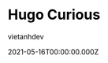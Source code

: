 ---
title: Hugo Curious
github: https://github.com/vietanhdev/hugo-curious
demo: https://hugo-curious.aicurious.io/
author: vietanhdev
date: 2021-05-16T00:00:00.000Z
ssg:
  - Hugo
cms:
  - Markdown
  - NetlifyCMS
css:
  - SCSS
category:
  - Blog
  - Portfolio
description: >-
  A modern and full-featured Hugo theme for personal blog. Blogs, Notes,
  Projects, Contact form, Subscriber form, Comments...
draft: true
publish_date: '2021-04-24T16:03:04Z'
update_date: '2021-12-25T05:30:21Z'
github_star: 18
github_fork: 15
---